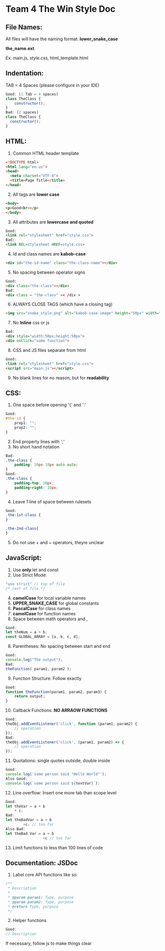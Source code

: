 # Team 4 The Win Style Doc

## File Names:

All files will have the naming format: <b>lower_snake_case</b>

<b>the_name.ext</b>

Ex: main.js, style.css, html_template.html

## Indentation:

TAB = 4 Spaces (please configure in your IDE)
```js
Good: (1 Tab = 4 spaces)
class TheClass {
    constructor();
}
Bad: (2 spaces)
class TheClass {
  constructor();
}
```

## HTML:
1. Common HTML header template
```html
<!DOCTYPE html>
<html lang="en-us">
<head>
  <meta charset="UTF-8">
  <title>Page Title</title>
</head>
```

2. All tags are <b>lower case</b>

```html
<body>
<p>Good<br></p>
</body>
```

3. All attributes are <b>lowercase and quoted</b>
```html
Good:
<link rel="stylesheet" href="style.css">
Bad:
<link REL=stylesheet HREF=style.css>
```

4. Id and class names are **kabob-case**
```html
<div id="the-id-name" class="the-class-name"></div>
```

5. No spacing between operator signs
```html
Good:
<div class="the-class"></div>
Bad:
<div class = "the-class" >< /div >
```

6. ALWAYS CLOSE TAGS (which have a closing tag)

```html
<img src="snake_style.png" alt="kabob-case-image" height="50px" width="100px">
```


7. No **Inline** css or js
```html
Bad:
<div style="width:50px;height:50px">
<div onClick="some function">
```

8. CSS and JS files separate from html
```html
Good: 
<link rel="stylesheet" href="style.css">
<script src="main.js"></script>
```

9. No blank lines for no reason, but for **readability**

## CSS:
1. One space before opening '{' and ':'
```css
Good:
#the-id {
    prop1: "";
    prop2: "";
}
```
2. End property lines with ';'
3. No short hand notation
```css
Bad:
.the-class {
    padding: 10px 10px auto auto;
}
Good:
.the-class {
    padding-top: 10px;
    padding-right: 10px;
}
```
4. Leave 1 line of space between rulesets
```css
Good:
.the-1st-class {
}

.the-2nd-class{
}
```
5. Do not use + and ~ operators, theyre unclear
   
## JavaScript:
1. Use **only** let and const
2. Use Strict Mode:
```js
"use strict" // top of file
/* rest of file */
```
4. **camelCase** for local variable names
5. **UPPER_SNAKE_CASE** for global constants
6. **PascalCase** for class names
7. **camelCase** for function names
8. Space between math operators and ,
```js
Good:
let theNum = a + b;
const GLOBAL_ARRAY = [a, b, c, d];
```
8. Parentheses: No spacing between start and end
```js
Good:
console.log("The output");
Bad:
theFunction( param1, param2 );
```
9. Function Structure: Follow exactly
```js
Good:
function theFunction(param1, param2, param3) {
    return output;
}
```
10. Callback Functions: **NO ARRAOW FUNCTIONS**
```js
Good:
theObj.addEventListener('click', function (param1, param2) {
    // operation
});
Bad:
theObj.addEventListener('click', (param1, param2) => {
    // operation
});
```
11. Quotations: single quotes outside, double inside
```js
Good:
console.log('some person said "Hello World"');
Also Good:
console.log(`some person said ${textVar}`);
```
12. Line overflow: Insert one more tab than scope level
```js
Good:
let theVar = a + b
    + c;
Bad:
let theBadVar = a + b
        +c; // too far
Also Bad:
let theBad Var = a + b
                 +c // too far
```
13. Limit functions to less than 100 lines of code

## Documentation: JSDoc
1. Label core API functions like so:
```js
/**
 * Description
 *
 * @param param1: Type, purpose
 * @param param2: Type, purpose
 * @return Type, purpose
 */
```
2. Helper functions
```js
Good:
// Description
```
If necessary, follow js to make things clear
